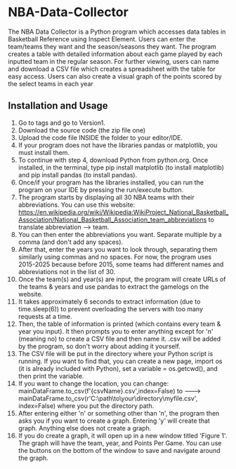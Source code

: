 # NBA-Data-Collector
The NBA Data Collector is a Python program which accesses data tables in Basketball Reference using Inspect Element.
Users can enter the team/teams they want and the season/seasons they want.
The program creates a table with detailed information about each game played by each inputted team in the regular season. 
For further viewing, users can name and download a CSV file which creates a spreadsheet with the table for easy access.
Users can also create a visual graph of the points scored by the select teams in each year

## Installation and Usage
1. Go to tags and go to Version1.
2. Download the source code (the zip file one)
3. Upload the code file INSIDE the folder to your editor/IDE.
4. If your program does not have the libraries pandas or matplotlib, you must install them.
5. To continue with step 4, download Python from python.org. Once installed, in the terminal, type pip install matplotlib (to install matplotlib) and pip install pandas (to install pandas).
6. Once/if your program has the libraries installed, you can run the program on your IDE by pressing the run/execute button.
7. The program starts by displaying all 30 NBA teams with their abbreviations. You can use this website: 
   https://en.wikipedia.org/wiki/Wikipedia:WikiProject_National_Basketball_Association/National_Basketball_Association_team_abbreviations to translate abbreviation --> team.
8. You can then enter the abbreviations you want. Separate multiple by a comma (and don't add any spaces).
9. After that, enter the years you want to look through, separating them similarly using commas and no spaces.
   For now, the program uses 2015-2025 because before 2015, some teams had different names and abbreviations not in the list of 30.
10. Once the team(s) and year(s) are input, the program will create URLs of the teams & years and use pandas to extract the gamelogs on the website.
11. It takes approximately 6 seconds to extract information (due to time.sleep(6)) to prevent overloading the servers with too many requests at a time.
12. Then, the table of information is printed (which contains every team & year you input). It then prompts you to enter anything except for 'n' (meaning no) to create a CSV file and then name it.
    .csv will be added by the program, so don't worry about adding it yourself.
13. The CSV file will be put in the directory where your Python script is running. If you want to find that, you can create a new page, import os (it is already included with Python), set a variable = os.getcwd(), and then print the variable.
14. If you want to change the location, you can change: mainDataFrame.to_csv(f'{csvName}.csv',index=False) to ---> mainDataFrame.to_csv(r'C:\path\to\your\directory\myfile.csv', index=False) where you put the directory path.
15. After entering either 'n' or something other than 'n', the program then asks you if you want to create a graph. Entering 'y' will create that graph. Anything else does not create a graph.
16. If you do create a graph, it will open up in a new window titled 'Figure 1'. The graph will have the team, year, and Points Per Game. You can use the buttons on the bottom of the window to save and navigate around the graph.
